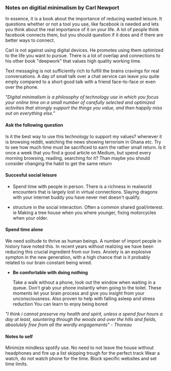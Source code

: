 ### Notes on digitial minimalism by Carl Newport

In essence, it is a book about the importance of reducing wasted leisure.
It questions whether or not a tool you use, like facebook is needed and lets you think about the real importance of it on your life.
A lot of people think facebook connects them, but you should question if it does and if there are better ways to connect.

Carl is not against using digital devices. He promotes using them optimized to the life you want to pursue.
There is a lot of overlap and connections to his other book "deepwork" that values high quality working time.

Text messaging is not sufficiently rich to fulfill the brains cravings for real conversations. A day of small talk over a chat service can 
leave you quite empty compared to a short good talk with a friend face-to-face or even over the phone.

_"Digital minimalism is a philosophy of technology use in which you focus your online time on a small number of carefully selected
and optimized activities that strongly support the things you value, and then happily miss out on everything else."_

#### Ask the  following question
Is it the best way to use this technology to support my values? whenever it is browsing reddit, watching the news showing terrorism in Ghana etc.
Try to see how much time must be sacrificed to earn the rather small return. Is it once a week that you find a good article on Medium, 
but spend every morning browsing, reading, searching for it? Than maybe you should consider changing the habit to get the same return

#### Succesful social leisure
- Spend time with people in person. There is a richness in realworld encounters that is largely lost in virtual connections.
Slaying dragons with your internet buddy you have never met doesn't qualify.

- structure in the social interaction. Often a common shared goal/interest. ie Making a tree house when you where younger, fixing motorcycles when your older. 


#### Spend time alone
We need solitude to thrive as human beings. A number of import people in history have noted this.
In recent years without realizing we have been reducing this crucial ingredient from our lives.
Anxiety is an explosive sympton in the new generation, with a high chance that is it probably related to our brain
constant being wired. 
- **Be comfortable with doing nothing**
 
    Take a walk without a phone, look out the window when waiting in a queue. Don't grab your phone instantly when going to the toilet.
    These moments let your brain process and give you insight from your unconsciousness. Also proven to help with falling asleep and stress reduction 
    You can learn to enjoy being bored


_"I think i cannot preserve my health and spirit, unless a spend four hours a day at least, sauntering
through the woods and over the hills and fields, absolutely free from all the wordly engagements" - Thoreau_

#### Notes to self
Minimize mindless spotify use. No need to not leave the house without headphones and fire up a list skipping trough for the perfect track
Wear a watch, do not watch  phone for the time.
Block specific websites and set time limits.



